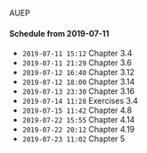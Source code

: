 AUEP

#### Schedule from 2019-07-11

- `2019-07-11 15:12` Chapter 3.4
- `2019-07-11 21:29` Chapter 3.6
- `2019-07-12 16:40` Chapter 3.12
- `2019-07-12 18:00` Chapter 3.14
- `2019-07-13 23:30` Chapter 3.16
- `2019-07-14 11:28` Exercises 3.4
- `2019-07-15 11:42` Chapter 4.8
- `2019-07-22 15:55` Chapter 4.14
- `2019-07-22 20:12` Chapter 4.19
- `2019-07-23 11:02` Chapter 5

